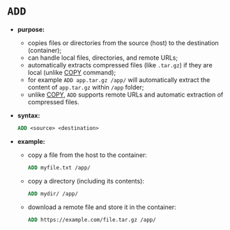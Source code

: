 # `ADD`

- **purpose:**
  - copies files or directories from the source (host) to the destination (container);
  - can handle local files, directories, and remote URLs;
  - automatically extracts compressed files (like `.tar.gz`) if they are local (unlike [COPY](../add/add.md) command); 
  - for example `ADD app.tar.gz /app/` will automatically extract the content of `app.tar.gz` within `/app` folder;
  - unlike [COPY](../copy/copy.md), `ADD` supports remote URLs and automatic extraction of compressed files.
- **syntax:**

  ```dockerfile
  ADD <source> <destination>
  ```
- **example:**
  - copy a file from the host to the container:

    ```dockerfile
    ADD myfile.txt /app/
    ```
  - copy a directory (including its contents):

    ```dockerfile
    ADD mydir/ /app/
    ```
  - download a remote file and store it in the container:

    ```dockerfile
    ADD https://example.com/file.tar.gz /app/
    ```
